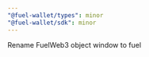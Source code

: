 ```yaml
---
"@fuel-wallet/types": minor
"@fuel-wallet/sdk": minor
---
```


Rename FuelWeb3 object window to fuel
